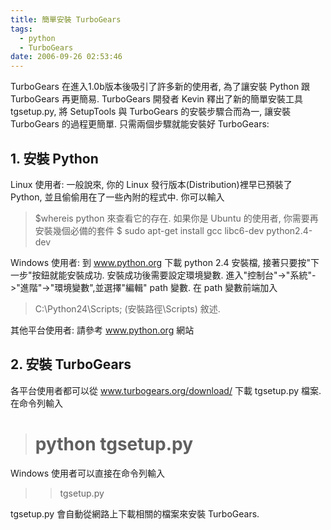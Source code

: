 ```yaml
---
title: 簡單安裝 TurboGears
tags:
  - python
  - TurboGears
date: 2006-09-26 02:53:46
---
```


TurboGears 在進入1.0b版本後吸引了許多新的使用者,
為了讓安裝 Python 跟 TurboGears 再更簡易. TurboGears 開發者 Kevin 釋出了新的簡單安裝工具 tgsetup.py, 將 SetupTools 與 TurboGears 的安裝步驟合而為一, 讓安裝TurboGears 的過程更簡單.
只需兩個步驟就能安裝好 TurboGears:

## 1\. 安裝 Python

Linux 使用者:
 一般說來, 你的 Linux 發行版本(Distribution)裡早已預裝了 Python, 並且偷偷用在了一些內附的程式中. 你可以輸入
> $whereis python
 來查看它的存在.
 如果你是 Ubuntu 的使用者, 你需要再安裝幾個必備的套件
> $ sudo apt-get install gcc libc6-dev python2.4-dev

Windows 使用者:
 到 www.python.org 下載 python 2.4 安裝檔, 接著只要按"下一步"按鈕就能安裝成功.
 安裝成功後需要設定環境變數. 進入"控制台"->"系統"->"進階"->"環境變數",並選擇"編輯" path 變數.
 在 path 變數前端加入
> C:\Python24\Scripts; (安裝路徑\Scripts) 敘述.

其他平台使用者:
 請參考 www.python.org 網站

## 2. 安裝 TurboGears

 各平台使用者都可以從 www.turbogears.org/download/ 下載 tgsetup.py 檔案. 在命令列輸入
> # python tgsetup.py

 Windows 使用者可以直接在命令列輸入
> >tgsetup.py

 tgsetup.py 會自動從網路上下載相關的檔案來安裝 TurboGears.
